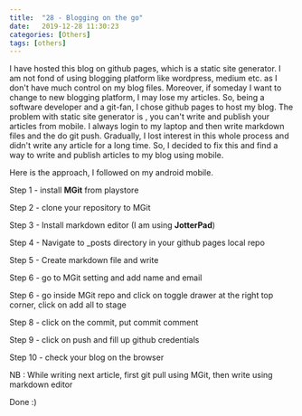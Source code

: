 ```yaml
---
title:  "28 - Blogging on the go"
date:   2019-12-28 11:30:23
categories: [Others]
tags: [others]
---
```


I have hosted this blog on github pages, which is a static site generator. I am not fond of using blogging platform like wordpress, medium etc. as I don't have much control on my blog files. Moreover, if someday I want to change to new blogging platform, I may lose my articles. So, being a software developer and a git-fan, I chose github pages to host my blog. The problem with static site generator is , you can't write and publish your articles from mobile. I always login to my laptop and then write markdown files and the do git push.
Gradually, I lost interest in this whole process and didn't write any article for a long time. So, I decided to fix this and find a way to write and publish articles to my blog using mobile.

Here is the approach, I followed on my android mobile.

Step 1 - install **MGit** from playstore

Step 2 - clone your repository to MGit

Step 3 - Install markdown editor (I am using **JotterPad**)

Step 4 - Navigate to _posts directory in your github pages local repo

Step 5 - Create markdown file and write

Step 6 - go to MGit setting and add name and email

Step 6 - go inside MGit repo and click on toggle drawer at the right top corner, click on add all to stage

Step 8 - click on the commit, put commit comment

Step 9 - click on push and fill up github credentials

Step 10 - check your blog on the browser

NB : While writing next article, first git pull using MGit, then write using markdown editor

Done :)
